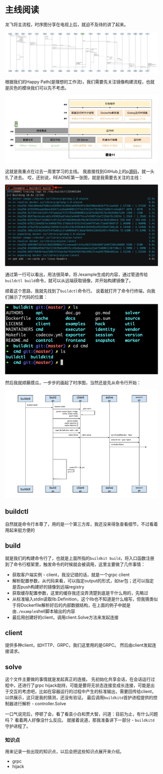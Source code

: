 # 主线阅读

龙飞将主流程，时序图分享在电视上后，就迫不及待的讲了起来。

![BuildctlBuild.jpg](./img/BuildctlBuild.jpg)

根据我们的Happy Path(是理想的工作流)，我们需要先关注镜像构建流程，也就是灰色的模块我们可以先不考虑。

![11HappyPathbuild.jpg](./img/11HappyPathbuild.jpg)

这就是我重点在过去一周里学习的主线。
我直接找到GitHub上的p[源码](https://github.com/moby/buildkit)，就一头扎了进去。
哎，还别说，README第一张图，就是我需要去关注的主线：

![bk-example.png](./img/bk-example.png)

通过第一行可以看出，用法很简单，将./example生成的内容，通过管道传给 `buildctl build`命令，就可以从远端获取镜像，并开始构建镜像了。

顺着这个思路，我就先找到了`buildctl`命令行。
说着就打开了命令行终端，向我们展示了代码的位置：

![cmd.png](./img/cmd.png)

然后我就顺藤摸瓜，一步步的画起了时序图，当然还是先从命令行开始：

![BuildctlBuildCmd.jpg](./img/BuildctlBuildCmd.jpg)

## buildctl
自然就是命令行本尊了，用的是一个第三方库，我还没来得急查看细节，不过看着用起来挺方便的

## build
就是我们的构建命令行了，也就是上面所指的`buildkit build`，将入口函数注册到了命令行框架里，触发命令的时候就会被调用，这里主要做了几件事情：

* 获取客户端实例 - client，我没记错的话，就是一个grpc client 
* 解析配置参数，从代码来看，可以指定output的形式，如tar包；还可以指定是否push构建好的镜像到远端registry
* 获取缓存配置参数，这里的缓存我还没弄清楚到底是干什么用的，先略过
* 从标准输入stdin读取llb.Definition，这个llb也不知道是什么缩写，但我猜类似于将Dockerfile解析好后的内部数据结构，在上面的例子中就是由`./example`shell脚本输出的内容
* 最后用创建好的client，调用client.Solve方法来发起连接

## client
提供多种client，如HTTP、GRPC，我们这里用的是GRPC。
然后由client发起连接请求。

## solve
这个文件主要做的事情就是发起真正的连接。
先初始化共享会话，在会话运行过程中，还进行了grpc hijack劫持，可能是要将无状态连接变成长连接，可能是出于交互的考虑吧，比如在容器运行的过程中产生的标准输出，需要回传给client，以供展示，这只是我的猜测，还没有验证。
最后调用`buildkitd`首护进程提供的控制器进行解析 - controller.Solve

一口气说完后，停顿了会，看了看袁小白和贾大智，问道：目前为止，有什么问题吗？
看着两人好像没什么反应。
就接着说道，那我准备讲下一部分 - `buildkitd`守护进程了。


### 知识点
用来记录一些出现的知识点，以后会把这些知识点展开来介绍。

* grpc
* hijack

